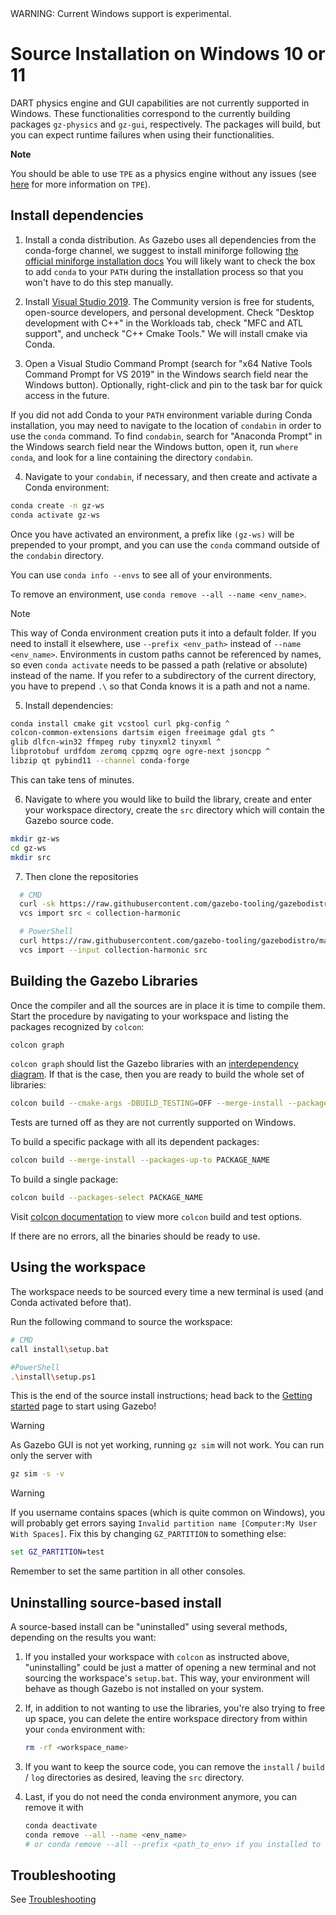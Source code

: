 <div class="warning">
WARNING: Current Windows support is experimental.
</div>

# Source Installation on Windows 10 or 11

DART physics engine and GUI capabilities are
not currently supported in Windows. These functionalities correspond to the currently
building packages `gz-physics` and `gz-gui`, respectively. The packages will build,
but you can expect runtime failures when using their functionalities.

**Note**

You should be able to use `TPE` as a physics engine without any issues
(see [here](https://gazebosim.org/api/physics/2.2/physicsplugin.html) for more information on `TPE`).

## Install dependencies

1. Install a conda distribution. As Gazebo uses all dependencies from the conda-forge channel,
   we suggest to install miniforge following [the official miniforge installation docs](https://github.com/conda-forge/miniforge#windows)
   You will likely want to check the box to add `conda` to your `PATH`
   during the installation process so that you won't have to do this step manually.

2. Install [Visual Studio 2019](https://visualstudio.microsoft.com/downloads/).
   The Community version is free for students, open-source developers, and personal
   development. Check "Desktop development with C++" in the Workloads tab,
   check "MFC and ATL support", and uncheck "C++ Cmake Tools." We will install
   cmake via Conda.

3. Open a Visual Studio Command Prompt (search for "x64 Native Tools Command Prompt
   for VS 2019" in the Windows search field near the Windows button). Optionally,
   right-click and pin to the task bar for quick access in the future.

  If you did not add Conda to your `PATH` environment variable during Conda installation,
  you may need to navigate to the location of `condabin` in order to use the `conda` command.
  To find `condabin`, search for "Anaconda Prompt" in the Windows search field near the
  Windows button, open it, run `where conda`, and look for a line containing the directory `condabin`.

4. Navigate to your `condabin`, if necessary, and then create and activate a Conda environment:
  ```bash
  conda create -n gz-ws
  conda activate gz-ws
  ```

  Once you have activated an environment, a prefix like `(gz-ws)` will be prepended to
  your prompt, and you can use the `conda` command outside of the `condabin` directory.

  You can use `conda info --envs` to see all of your environments.

  To remove an environment, use `conda remove --all --name <env_name>`.

  > [!NOTE]
  > This way of Conda environment creation puts it into a default folder. If you need
    to install it elsewhere, use `--prefix <env_path>` instead of `--name <env_name>`.
    Environments in custom paths cannot be referenced by names, so even `conda activate`
    needs to be passed a path (relative or absolute) instead of the name. If you refer
    to a subdirectory of the current directory, you have to prepend `.\` so that Conda
    knows it is a path and not a name.

5. Install dependencies:

  ```bash
  conda install cmake git vcstool curl pkg-config ^
  colcon-common-extensions dartsim eigen freeimage gdal gts ^
  glib dlfcn-win32 ffmpeg ruby tinyxml2 tinyxml ^
  libprotobuf urdfdom zeromq cppzmq ogre ogre-next jsoncpp ^
  libzip qt pybind11 --channel conda-forge
  ```

  This can take tens of minutes.

6. Navigate to where you would like to build the library, create and enter your workspace directory,
   create the `src` directory which will contain the Gazebo source code.
  ```bash
  mkdir gz-ws
  cd gz-ws
  mkdir src
  ```

7. Then clone the repositories
  ```bash
    # CMD
    curl -sk https://raw.githubusercontent.com/gazebo-tooling/gazebodistro/master/collection-harmonic.yaml -o collection-harmonic
    vcs import src < collection-harmonic

    # PowerShell
    curl https://raw.githubusercontent.com/gazebo-tooling/gazebodistro/master/collection-harmonic.yaml -o collection-harmonic
    vcs import --input collection-harmonic src
  ```

## Building the Gazebo Libraries

Once the compiler and all the sources are in place it is time to compile them.
Start the procedure by navigating to your workspace and listing the packages
recognized by `colcon`:

```bash
colcon graph
```

`colcon graph` should list the Gazebo libraries with an
[interdependency diagram](https://colcon.readthedocs.io/en/released/reference/verb/graph.html#example-output).
If that is the case, then you are ready to build the whole set of libraries:

```bash
colcon build --cmake-args -DBUILD_TESTING=OFF --merge-install --packages-up-to gz-sim8 gz-tools2
```
Tests are turned off as they are not currently supported on Windows.

To build a specific package with all its dependent packages:

```bash
colcon build --merge-install --packages-up-to PACKAGE_NAME
```

To build a single package:

```bash
colcon build --packages-select PACKAGE_NAME
```

Visit [colcon documentation](https://colcon.readthedocs.io/en/released/#) to view more `colcon` build and test options.

If there are no errors, all the binaries should be ready to use.

## Using the workspace

The workspace needs to be sourced every time a new terminal is used (and Conda activated before that).

Run the following command to source the workspace:

```bash
# CMD
call install\setup.bat

#PowerShell
.\install\setup.ps1
```

This is the end of the source install instructions; head back to the [Getting started](/docs/all/getstarted)
page to start using Gazebo!

> [!WARNING]
> As Gazebo GUI is not yet working, running `gz sim` will not work. You can run only the server with

```cmd
gz sim -s -v
```

> [!WARNING]
> If you username contains spaces (which is quite common on Windows), you will probably get errors
  saying `Invalid partition name [Computer:My User With Spaces]`. Fix this by changing `GZ_PARTITION`
  to something else:

```cmd
set GZ_PARTITION=test
```

Remember to set the same partition in all other consoles.

## Uninstalling source-based install

A source-based install can be "uninstalled" using several methods, depending on
the results you want:

  1. If you installed your workspace with `colcon` as instructed above, "uninstalling"
     could be just a matter of opening a new terminal and not sourcing the
     workspace's `setup.bat`. This way, your environment will behave as though
     Gazebo is not installed on your system.

  2. If, in addition to not wanting to use the libraries, you're also trying to
     free up space, you can delete the entire workspace directory from within
     your `conda` environment with:

     ```bash
     rm -rf <workspace_name>
     ```

  3. If you want to keep the source code, you can remove the
     `install` / `build` / `log` directories as desired, leaving the `src` directory.

  4. Last, if you do not need the conda environment anymore, you can remove it with

     ```bash
     conda deactivate
     conda remove --all --name <env_name>
     # or conda remove --all --prefix <path_to_env> if you installed to custom path
     ```

## Troubleshooting

See [Troubleshooting](/docs/harmonic/troubleshooting#windows)
